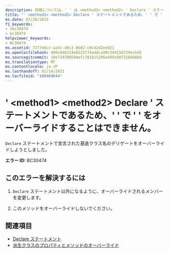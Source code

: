 ```yaml
---
description: 詳細については、' ' は <method1> <method2> ' Declare ' ステートメントであるため、' ' は ' ' をオーバーライドできません
title: "' <method1> <method2> Declare ' ステートメントであるため、' ' で ' ' をオーバーライドすることはできません。"
ms.date: 07/20/2015
f1_keywords:
- vbc30474
- bc30474
helpviewer_keywords:
- BC30474
ms.assetid: 7277e8cc-aa3c-40c3-8682-c8c42d2ee921
ms.openlocfilehash: d90c64b514e8325ff4addca99c39415d729ecbd5
ms.sourcegitcommit: 10e719780594efc781b15295e499c66f316068b8
ms.translationtype: MT
ms.contentlocale: ja-JP
ms.lasthandoff: 02/14/2021
ms.locfileid: "100469644"
---
```

# <a name="method1-cannot-override-method2-because-it-is-a-declare-statement"></a>' \<method1> \<method2> Declare ' ステートメントであるため、' ' で ' ' をオーバーライドすることはできません。

`Declare` ステートメントで宣言された基底クラス名のデリゲートをオーバーライドしようとしました。  
  
 **エラー ID:** BC30474  
  
## <a name="to-correct-this-error"></a>このエラーを解決するには  
  
1. `Declare` ステートメント以外になるように、オーバーライドされるメンバーを変更します。  
  
2. このメソッドをオーバーライドしないでください。  
  
## <a name="see-also"></a>関連項目

- [Declare ステートメント](../language-reference/statements/declare-statement.md)
- [派生クラスのプロパティとメソッドのオーバーライド](../programming-guide/language-features/objects-and-classes/inheritance-basics.md#overriding-properties-and-methods-in-derived-classes)
